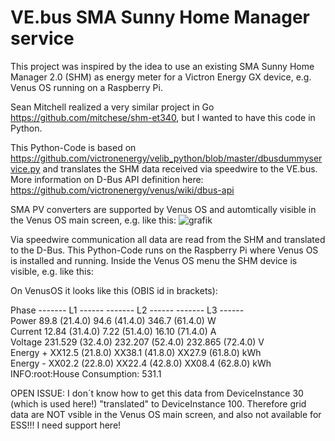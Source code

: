 # VE.bus SMA Sunny Home Manager service

This project was inspired by the idea to use an existing SMA Sunny Home Manager 2.0 (SHM) as energy meter for a Victron Energy GX device, e.g. Venus OS running on a Raspberry Pi.

Sean Mitchell realized a very similar project in Go https://github.com/mitchese/shm-et340, but I wanted to have this code in Python.

This Python-Code is based on https://github.com/victronenergy/velib_python/blob/master/dbusdummyservice.py and translates the SHM data received via speedwire to the VE.bus. More information on D-Bus API definition here: https://github.com/victronenergy/venus/wiki/dbus-api

SMA PV converters are supported by Venus OS and automtically visible in the Venus OS main screen, e.g. like this:
![grafik](https://user-images.githubusercontent.com/99689771/170887647-da0df145-88f0-4e5a-af75-35568bd16417.png)



Via speedwire communication all data are read from the SHM and translated to the D-Bus. This Python-Code runs on the Raspberry Pi where Venus OS is installed and running. Inside the Venus OS menu the SHM device is visible, e.g. like this:



On VenusOS it looks like this (OBIS id in brackets):

Phase      ------- L1 ------ ------- L2 ------ ------- L3 ------<br>
Power         89.8 (21.4.0)     94.6 (41.4.0)    346.7 (61.4.0) W<br>
Current      12.84 (31.4.0)     7.22 (51.4.0)    16.10 (71.4.0) A<br>
Voltage    231.529 (32.4.0)  232.207 (52.4.0)  232.865 (72.4.0) V<br>
Energy +    XX12.5 (21.8.0)   XX38.1 (41.8.0)   XX27.9 (61.8.0) kWh<br>
Energy -    XX02.2 (22.8.0)   XX22.4 (42.8.0)   XX08.4 (62.8.0) kWh<br>
INFO:root:House Consumption: 531.1

OPEN ISSUE: I don´t know how to get this data from DeviceInstance 30 (which is used here!) "translated" to DeviceInstance 100. Therefore grid data are NOT vsible in the Venus OS main screen, and also not available for ESS!!! I need support here!

